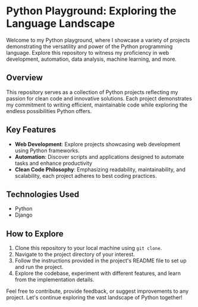 # Python Playground: Exploring the Language Landscape

Welcome to my Python playground, where I showcase a variety of projects demonstrating the versatility and power of the Python programming language. Explore this repository to witness my proficiency in web development, automation, data analysis, machine learning, and more.

## Overview

This repository serves as a collection of Python projects reflecting my passion for clean code and innovative solutions. Each project demonstrates my commitment to writing efficient, maintainable code while exploring the endless possibilities Python offers.

## Key Features

- **Web Development**: Explore projects showcasing web development using Python frameworks.
- **Automation**: Discover scripts and applications designed to automate tasks and enhance productivity
- **Clean Code Philosophy**: Emphasizing readability, maintainability, and scalability, each project adheres to best coding practices.

## Technologies Used

- Python
- Django 
## How to Explore

1. Clone this repository to your local machine using `git clone`.
2. Navigate to the project directory of your interest.
3. Follow the instructions provided in the project's README file to set up and run the project.
4. Explore the codebase, experiment with different features, and learn from the implementation details.

Feel free to contribute, provide feedback, or suggest improvements to any project. Let's continue exploring the vast landscape of Python together!


